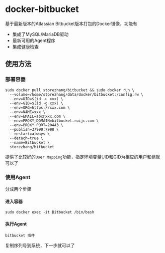 # docker-bitbucket

基于最新版本的Atlassian Bitbucket版本打包的Docker镜像，功能有
- 集成了MySQL/MariaDB驱动
- 最新可用的Agent程序
- 集成健康检查

## 使用方法

### 部署容器

```shell
sudo docker pull storezhang/bitbucket && sudo docker run \
  --volume=/home/storezhang/data/docker/bitbucket:/config:rw \
  --env=UID=$(id -u xxx) \
  --env=GID=$(id -g xxx) \
  --env=ORG=https://xxx.com \
  --env=NAME=xxx \
  --env=EMAIL=abc@xxx.com \
  --env=PROXY_DOMAIN=bitbucket.ruijc.com \
  --env=PROXY_PORT=20443 \
  --publish=37990:7990 \
  --restart=always \
  --detach=true \
  --name=Bitbucket \
  storezhang/bitbucket
```

提供了比较好的`User Mapping`功能，指定环境变量UID和GID为相应的用户和组就可以了

### 使用Agent

分成两个步骤

#### 进入容器

```shell
sudo docker exec -it Bitbucket /bin/bash
```

#### 执行Agent

```shell
bitbucket 插件
```

复制序列号到系统，下一步就可以了
